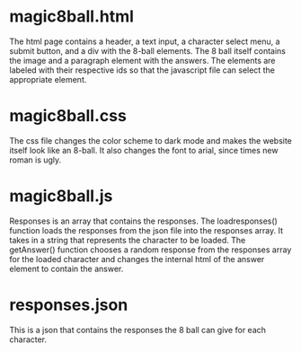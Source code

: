 # magic8ball.html
The html page contains a header, a text input, a character select menu, a submit button, and a div with the 8-ball elements.
The 8 ball itself contains the image and a paragraph element with the answers.
The elements are labeled with their respective ids so that the javascript file can select the appropriate element.

# magic8ball.css
The css file changes the color scheme to dark mode and makes the website itself look like an 8-ball.
It also changes the font to arial, since times new roman is ugly.

# magic8ball.js
Responses is an array that contains the responses.
The loadresponses() function loads the responses from the json file into the responses array.
It takes in a string that represents the character to be loaded.
The getAnswer() function chooses a random response from the responses array for the loaded character
 and changes the internal html of the answer element to contain the answer.

# responses.json
This is a json that contains the responses the 8 ball can give for each character.